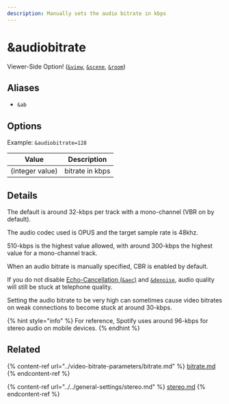 ```yaml
---
description: Manually sets the audio bitrate in kbps
---
```


# \&audiobitrate

Viewer-Side Option! ([`&view`](view.md), [`&scene`](scene.md), [`&room`](../../general-settings/room.md))

## Aliases

* `&ab`

## Options

Example: `&audiobitrate=128`

| Value           | Description     |
| --------------- | --------------- |
| (integer value) | bitrate in kbps |

## Details

The default is around 32-kbps per track with a mono-channel (VBR on by default).

The audio codec used is OPUS and the target sample rate is 48khz.

510-kbps is the highest value allowed, with around 300-kbps the highest value for a mono-channel track.

When an audio bitrate is manually specified, CBR is enabled by default.

If you do not disable [Echo-Cancellation (`&aec`)](../../source-settings/aec.md) and [`&denoise`](../../source-settings/and-denoise.md), audio quality will still be stuck at telephone quality.

Setting the audio bitrate to be very high can sometimes cause video bitrates on weak connections to become stuck at around 30-kbps.

{% hint style="info" %}
For reference, Spotify uses around 96-kbps for stereo audio on mobile devices.
{% endhint %}

## Related

{% content-ref url="../video-bitrate-parameters/bitrate.md" %}
[bitrate.md](../video-bitrate-parameters/bitrate.md)
{% endcontent-ref %}

{% content-ref url="../../general-settings/stereo.md" %}
[stereo.md](../../general-settings/stereo.md)
{% endcontent-ref %}
